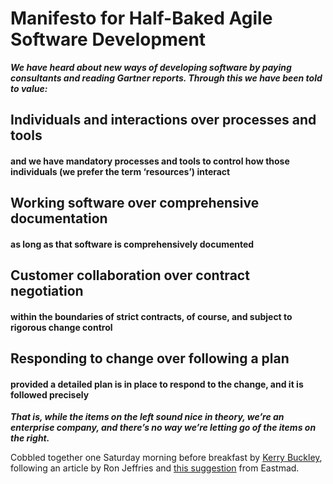 # Manifesto for Half-Baked Agile Software Development

**_We have heard about new ways of developing software by paying consultants and reading Gartner reports. Through
this we have been told to value:_** 


## Individuals and interactions over processes and tools
####   and we have mandatory processes and tools to control how those individuals (we prefer the term ‘resources’) interact


## Working software over comprehensive documentation
#### as long as that software is comprehensively documented


## Customer collaboration over contract negotiation
#### within the boundaries of strict contracts, of course, and subject to rigorous change control


## Responding to change over following a plan
#### provided a detailed plan is in place to respond to the change, and it is followed precisely


**_That is, while the items on the left sound nice in theory, we’re an enterprise company, and there’s no way we’re letting go of the items on the right._**

Cobbled together one Saturday morning before breakfast by [Kerry Buckley](https://www.kerrybuckley.org), following an article by Ron Jeffries and [this suggestion](http://twitter.com/Eastmad/status/22276560010) from Eastmad.
